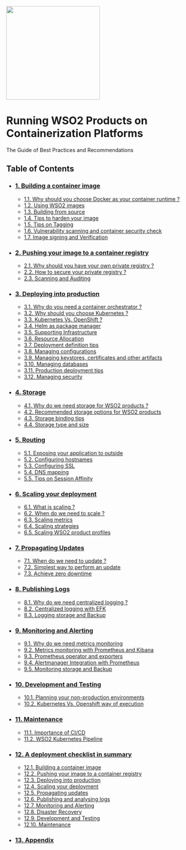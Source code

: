 <img src="imgs/wso2.jpg" width="250">

# Running WSO2 Products on Containerization Platforms
The Guide of Best Practices and Recommendations

## Table of Contents
- ### [1. Building a container image](./build/Build.md)
    * [1.1. Why should you choose Docker as your container runtime ?](./build/Build.md#why-docker)
    * [1.2. Using WSO2 images](./build/Build.md#using-wso2-images)
    * [1.3. Building from source](./build/Build.md#building-from-source)
    * [1.4. Tips to harden your image](./build/Build.md#tips-to-harden-your-image)
    * [1.5. Tips on Tagging](./build/Build.md#tips-on-tagging)
    * [1.6. Vulnerability scanning and container security check](./build/Build.md#scanning)
    * [1.7. Image signing and Verification](./build/Build.md#signing)

- ### [2. Pushing your image to a container registry](./push/Push.md)
    * [2.1. Why should you have your own private registry ?](https://github.com/wso2/container-guide)
    * [2.2. How to secure your private registry ?](https://github.com/wso2/container-guide)
    * [2.3. Scanning and Auditing](https://github.com/wso2/container-guide) 

- ### [3. Deploying into production](https://github.com/wso2/container-guide)
    * [3.1. Why do you need a container orchestrator ?](https://github.com/wso2/container-guide)
    * [3.2. Why should you choose Kubernetes ?](https://github.com/wso2/container-guide)
    * [3.3. Kubernetes Vs. OpenShift ?](https://github.com/wso2/container-guide)
    * [3.4. Helm as package manager](https://github.com/wso2/container-guide) 
    * [3.5. Supporting Infrastructure](https://github.com/wso2/container-guide)
    * [3.6. Resource Allocation](https://github.com/wso2/container-guide)
    * [3.7. Deployment definition tips](https://github.com/wso2/container-guide) 
    * [3.8. Managing configurations](https://github.com/wso2/container-guide)  
    * [3.9. Managing keystores, certificates and other artifacts](https://github.com/wso2/container-guide/blob/master/deploy/Managing_Keystores_And_Truststores.md)
    * [3.10. Managing databases](https://github.com/wso2/container-guide)
    * [3.11. Production deployment tips](https://github.com/wso2/container-guide)
    * [3.12. Managing security](https://github.com/wso2/container-guide)

- ### [4. Storage](https://github.com/wso2/container-guide/blob/master/store)
    * [4.1. Why do we need storage for WSO2 products ?](https://github.com/wso2/container-guide/blob/master/store/Persisting_And_Sharing.md#why-do-we-need-to-store?)
    * [4.2. Recommended storage options for WSO2 products](https://github.com/wso2/container-guide/blob/master/store/Persisting_And_Sharing.md#recommended-storage-options-for-wso2-products)
    * [4.3. Storage binding tips](https://github.com/wso2/container-guide)
    * [4.4. Storage type and size](https://github.com/wso2/container-guide)

- ### [5. Routing](https://github.com/wso2/container-guide/README.md)
    * [5.1. Exposing your application to outside](https://github.com/wso2/container-guide/blob/master/route/Routing.md#exposing-your-application-to-outside)
    * [5.2. Configuring hostnames](https://github.com/wso2/container-guide/blob/master/route/Routing.md#configuring-hostname)
    * [5.3. Configuring SSL](https://github.com/wso2/container-guide/blob/master/route/Routing.md#configuring-ssl)
    * [5.4. DNS mapping](https://github.com/wso2/container-guide/blob/master/route/Routing.md#dns-mapping)
    * [5.5. Tips on Session Affinity](https://github.com/wso2/container-guide/blob/master/route/Routing.md#tips-on-session-affinity)

- ### [6. Scaling your deployment](https://github.com/wso2/container-guide)
    * [6.1. What is scaling ?](https://github.com/wso2/container-guide/blob/master/scale/Scaling_Deployments.md#what-is-scaling?)
    * [6.2. When do we need to scale ?](https://github.com/wso2/container-guide/blob/master/scale/Scaling_Deployments.md#when-do-we-need-to-scale?)
    * [6.3. Scaling metrics](https://github.com/wso2/container-guide/blob/master/scale/Scaling_Deployments.md#scaling-metrics)
    * [6.4. Scaling strategies](https://github.com/wso2/container-guide/blob/master/scale/Scaling_Deployments.md#scaling-strategies)
    * [6.5. Scaling WSO2 product profiles](https://github.com/wso2/container-guide/blob/master/scale/Scaling_Deployments.md#scaling-wso2-product-profiles)

- ### [7. Propagating Updates](https://github.com/wso2/container-guide)
    * [7.1. When do we need to update ?](https://github.com/wso2/container-guide/blob/master/update/Propagating_Updates.md#when-do-we-need-to-update?)
    * [7.2. Simplest way to perform an update](https://github.com/wso2/container-guide/blob/master/update/Propagating_Updates.md#simplest-way-to-perform-an-update)
    * [7.3. Achieve zero downtime](https://github.com/wso2/container-guide/blob/master/update/Propagating_Updates.md#achieve-zero-downtime)

- ### [8. Publishing Logs](https://github.com/wso2/container-guide)
    * [8.1. Why do we need centralized logging ?](https://github.com/wso2/container-guide)
    * [8.2. Centralized logging with EFK](https://github.com/wso2/container-guide)
    * [8.3. Logging storage and Backup](https://github.com/wso2/container-guide)  

- ### [9. Monitoring and Alerting](https://github.com/wso2/container-guide)
    * [9.1. Why do we need metrics monitoring](https://github.com/wso2/container-guide)
    * [9.2. Metrics monitoring with Prometheus and Kibana](https://github.com/wso2/container-guide)
    * [9.3. Prometheus operator and exporters](https://github.com/wso2/container-guide)
    * [9.4. Alertmanager Integration with Prometheus](https://github.com/wso2/container-guide)
    * [9.5. Monitoring storage and Backup](https://github.com/wso2/container-guide)

- ### [10. Development and Testing](https://github.com/wso2/container-guide)
    * [10.1. Planning your non-production environments](https://github.com/wso2/container-guide)
    * [10.2. Kubernetes Vs. Openshift way of execution](https://github.com/wso2/container-guide)

- ### [11. Maintenance](https://github.com/wso2/container-guide)
    * [11.1. Importance of CI/CD](https://github.com/wso2/container-guide)
    * [11.2. WSO2 Kubernetes Pipeline](https://github.com/wso2/container-guide)

- ### [12. A deployment checklist in summary](https://github.com/wso2/container-guide)
    * [12.1. Building a container image](https://github.com/wso2/container-guide)
    * [12.2. Pushing your image to a container registry](https://github.com/wso2/container-guide)
    * [12.3. Deploying into production](https://github.com/wso2/container-guide)
    * [12.4. Scaling your deployment](https://github.com/wso2/container-guide)
    * [12.5. Propagating updates](https://github.com/wso2/container-guide)
    * [12.6. Publishing and analysing logs](https://github.com/wso2/container-guide)
    * [12.7. Monitoring and Alerting](https://github.com/wso2/container-guide)
    * [12.8. Disaster Recovery](https://github.com/wso2/container-guide)
    * [12.9. Development and Testing](https://github.com/wso2/container-guide)
    * [12.10. Maintenance](https://github.com/wso2/container-guide)

- ### [13. Appendix](https://github.com/wso2/container-guide)